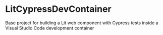 # LitCypressDevContainer
Base project for building a Lit web component with Cypress tests inside a Visual Studio Code development container
